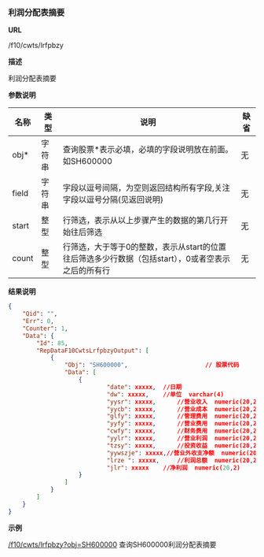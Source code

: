 
### 利润分配表摘要

**URL**

/f10/cwts/lrfpbzy

**描述**

利润分配表摘要

**参数说明**

|名称|类型|说明|缺省|
| -------- | -------- | -------- | -------- |
|obj\*|字符串|查询股票\*表示必填，必填的字段说明放在前面。如SH600000|无|
|field|字符串|字段以逗号间隔，为空则返回结构所有字段,关注字段以逗号分隔(见返回说明)|无|
|start|整型|行筛选，表示从以上步骤产生的数据的第几行开始往后筛选|无|
|count|整型|行筛选，大于等于0的整数，表示从start的位置往后筛选多少行数据（包括start），0或者空表示之后的所有行|无|


**结果说明**

```json
{
    "Qid": "",
    "Err": 0,
    "Counter": 1,
    "Data": {
        "Id": 85,
        "RepDataF10CwtsLrfpbzyOutput": [
            {
                "Obj": "SH600000",						// 股票代码
                "Data": [
                    {
                        	"date": xxxxx,	//日期                
							"dw": xxxxx,  	//单位  varchar(4)
							"yysr": xxxxx,  	//营业收入  numeric(20,2)          
							"yycb": xxxxx,  	//营业成本  numeric(20,2)   
							"glfy": xxxxx,  	//管理费用  numeric(20,2)        
							"yyfy": xxxxx,  	//营业费用  numeric(20,2)            
							"cwfy": xxxxx,  	//财务费用  numeric(20,2)  
							"yylr": xxxxx,  	//营业利润  numeric(20,2)          
							"tzsy": xxxxx,  	//投资收益  numeric(20,2)             
							"yywszje": xxxxx,//营业外收支净额  numeric(20,2)            
							"lrze ": xxxxx, 	//利润总额  numeric(20,2)         
							"jlr": xxxxx 	//净利润  numeric(20,2)
                    }                                     
                ]                                           
            }
        ]
    }
}
```

**示例**

[/f10/cwts/lrfpbzy?obj=SH600000]($APIHOST$/f10/cwts/lrfpbzy?obj=SH600000)
查询SH600000利润分配表摘要
